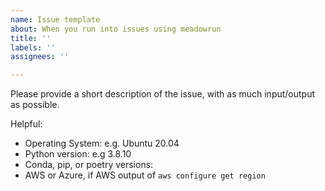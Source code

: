```yaml
---
name: Issue template
about: When you run into issues using meadowrun
title: ''
labels: ''
assignees: ''

---
```


Please provide a short description of the issue, with as much input/output as possible.

Helpful:
- Operating System: e.g. Ubuntu 20.04
- Python version: e.g 3.8.10
- Conda, pip, or poetry versions: 
- AWS or Azure, if AWS output of `aws configure get region`
